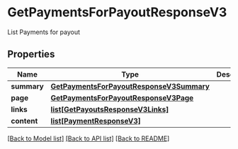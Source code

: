 # GetPaymentsForPayoutResponseV3

List Payments for payout
## Properties
Name | Type | Description | Notes
------------ | ------------- | ------------- | -------------
**summary** | [**GetPaymentsForPayoutResponseV3Summary**](GetPaymentsForPayoutResponseV3Summary.md) |  | [optional] 
**page** | [**GetPaymentsForPayoutResponseV3Page**](GetPaymentsForPayoutResponseV3Page.md) |  | [optional] 
**links** | [**list[GetPayoutsResponseV3Links]**](GetPayoutsResponseV3Links.md) |  | [optional] 
**content** | [**list[PaymentResponseV3]**](PaymentResponseV3.md) |  | [optional] 

[[Back to Model list]](../README.md#documentation-for-models) [[Back to API list]](../README.md#documentation-for-api-endpoints) [[Back to README]](../README.md)


